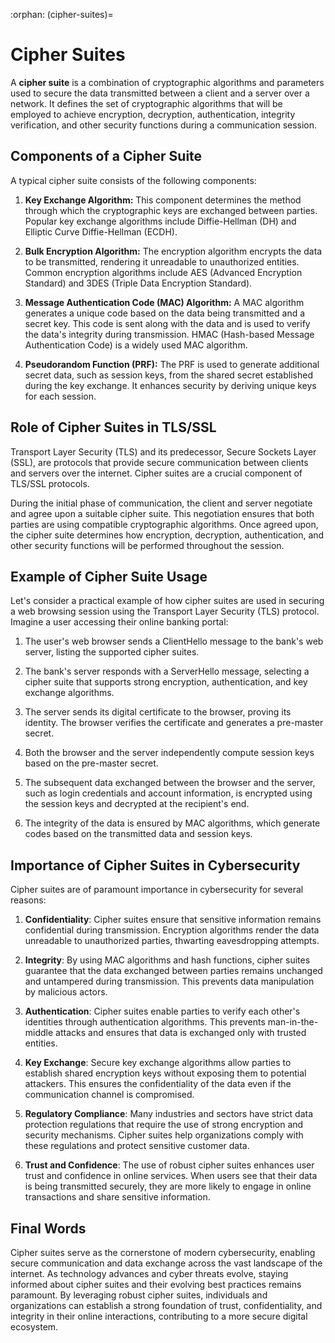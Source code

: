 :orphan:
(cipher-suites)=

# Cipher Suites

A **cipher suite** is a combination of cryptographic algorithms and parameters used to secure the data transmitted between a client and a server over a network. It defines the set of cryptographic algorithms that will be employed to achieve encryption, decryption, authentication, integrity verification, and other security functions during a communication session.

## Components of a Cipher Suite

A typical cipher suite consists of the following components:

1. **Key Exchange Algorithm:** This component determines the method through which the cryptographic keys are exchanged between parties. Popular key exchange algorithms include Diffie-Hellman (DH) and Elliptic Curve Diffie-Hellman (ECDH).

2. **Bulk Encryption Algorithm:** The encryption algorithm encrypts the data to be transmitted, rendering it unreadable to unauthorized entities. Common encryption algorithms include AES (Advanced Encryption Standard) and 3DES (Triple Data Encryption Standard).

3. **Message Authentication Code (MAC) Algorithm:** A MAC algorithm generates a unique code based on the data being transmitted and a secret key. This code is sent along with the data and is used to verify the data's integrity during transmission. HMAC (Hash-based Message Authentication Code) is a widely used MAC algorithm.

4. **Pseudorandom Function (PRF):** The PRF is used to generate additional secret data, such as session keys, from the shared secret established during the key exchange. It enhances security by deriving unique keys for each session.


## Role of Cipher Suites in TLS/SSL

Transport Layer Security (TLS) and its predecessor, Secure Sockets Layer (SSL), are protocols that provide secure communication between clients and servers over the internet. Cipher suites are a crucial component of TLS/SSL protocols.

During the initial phase of communication, the client and server negotiate and agree upon a suitable cipher suite. This negotiation ensures that both parties are using compatible cryptographic algorithms. Once agreed upon, the cipher suite determines how encryption, decryption, authentication, and other security functions will be performed throughout the session.

## Example of Cipher Suite Usage

Let's consider a practical example of how cipher suites are used in securing a web browsing session using the Transport Layer Security (TLS) protocol. Imagine a user accessing their online banking portal:

1. The user's web browser sends a ClientHello message to the bank's web server, listing the supported cipher suites.

2. The bank's server responds with a ServerHello message, selecting a cipher suite that supports strong encryption, authentication, and key exchange algorithms.

3. The server sends its digital certificate to the browser, proving its identity. The browser verifies the certificate and generates a pre-master secret.

4. Both the browser and the server independently compute session keys based on the pre-master secret.

5. The subsequent data exchanged between the browser and the server, such as login credentials and account information, is encrypted using the session keys and decrypted at the recipient's end.

6. The integrity of the data is ensured by MAC algorithms, which generate codes based on the transmitted data and session keys.


## Importance of Cipher Suites in Cybersecurity

Cipher suites are of paramount importance in cybersecurity for several reasons:

1. **Confidentiality**: Cipher suites ensure that sensitive information remains confidential during transmission. Encryption algorithms render the data unreadable to unauthorized parties, thwarting eavesdropping attempts.

2. **Integrity**: By using MAC algorithms and hash functions, cipher suites guarantee that the data exchanged between parties remains unchanged and untampered during transmission. This prevents data manipulation by malicious actors.

3. **Authentication**: Cipher suites enable parties to verify each other's identities through authentication algorithms. This prevents man-in-the-middle attacks and ensures that data is exchanged only with trusted entities.

4. **Key Exchange**: Secure key exchange algorithms allow parties to establish shared encryption keys without exposing them to potential attackers. This ensures the confidentiality of the data even if the communication channel is compromised.

5. **Regulatory Compliance**: Many industries and sectors have strict data protection regulations that require the use of strong encryption and security mechanisms. Cipher suites help organizations comply with these regulations and protect sensitive customer data.

6. **Trust and Confidence**: The use of robust cipher suites enhances user trust and confidence in online services. When users see that their data is being transmitted securely, they are more likely to engage in online transactions and share sensitive information.


## Final Words

Cipher suites serve as the cornerstone of modern cybersecurity, enabling secure communication and data exchange across the vast landscape of the internet. As technology advances and cyber threats evolve, staying informed about cipher suites and their evolving best practices remains paramount. By leveraging robust cipher suites, individuals and organizations can establish a strong foundation of trust, confidentiality, and integrity in their online interactions, contributing to a more secure digital ecosystem.